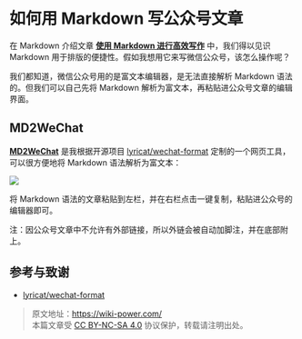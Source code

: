 # 如何用 Markdown 写公众号文章

在 Markdown 介绍文章 [**使用 Markdown 进行高效写作**](https://wiki-power.com/%E4%BD%BF%E7%94%A8Markdown%E8%BF%9B%E8%A1%8C%E9%AB%98%E6%95%88%E5%86%99%E4%BD%9C) 中，我们得以见识 Markdown 用于排版的便捷性。假如我想用它来写微信公众号，该怎么操作呢？

我们都知道，微信公众号用的是富文本编辑器，是无法直接解析 Markdown 语法的。但我们可以自己先将 Markdown 解析为富文本，再粘贴进公众号文章的编辑界面。

## MD2WeChat

[**MD2WeChat**](https://md2wechat.wiki-power.com/) 是我根据开源项目 [lyricat/wechat-format](https://github.com/lyricat/wechat-format) 定制的一个网页工具，可以很方便地将 Markdown 语法解析为富文本：

[![](https://img.wiki-power.com/d/wiki-media/img/20210216125752.png)](https://md2wechat.wiki-power.com/)

将 Markdown 语法的文章粘贴到左栏，并在右栏点击一键复制，粘贴进公众号的编辑器即可。

注：因公众号文章中不允许有外部链接，所以外链会被自动加脚注，并在底部附上。

## 参考与致谢

- [lyricat/wechat-format](https://github.com/lyricat/wechat-format)

> 原文地址：<https://wiki-power.com/>  
> 本篇文章受 [CC BY-NC-SA 4.0](https://creativecommons.org/licenses/by/4.0/deed.zh) 协议保护，转载请注明出处。

